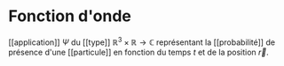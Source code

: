 # Fonction d'onde
[[application]] $\Psi$ du [[type]] $\mathbb{R}^3 \times \mathbb{R} \to \mathbb{C}$ représentant la [[probabilité]] de présence d'une [[particule]] en fonction du temps $t$ et de la position $\vec{r}$.